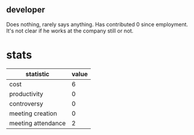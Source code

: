 ## developer 

Does nothing, rarely says anything. Has contributed 0 since employment. It's not clear if he works at the company still or not. 

# stats

|statistic|value  |
|--|--|
|cost|6|
|productivity|0|
|controversy|0|
|meeting creation|0|
|meeting attendance|2|